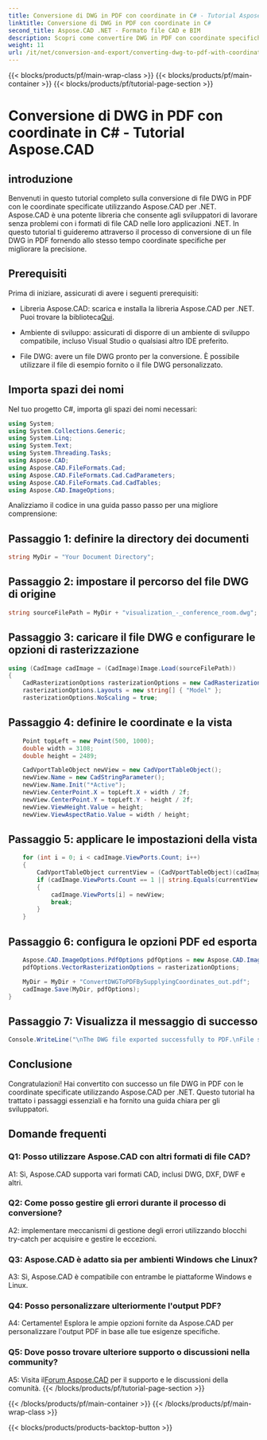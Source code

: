 ```yaml
---
title: Conversione di DWG in PDF con coordinate in C# - Tutorial Aspose.CAD
linktitle: Conversione di DWG in PDF con coordinate in C#
second_title: Aspose.CAD .NET - Formato file CAD e BIM
description: Scopri come convertire DWG in PDF con coordinate specifiche in C# utilizzando Aspose.CAD. Segui la nostra guida passo passo per conversioni di file CAD precise ed efficienti.
weight: 11
url: /it/net/conversion-and-export/converting-dwg-to-pdf-with-coordinates/
---
```


{{< blocks/products/pf/main-wrap-class >}}
{{< blocks/products/pf/main-container >}}
{{< blocks/products/pf/tutorial-page-section >}}

# Conversione di DWG in PDF con coordinate in C# - Tutorial Aspose.CAD

## introduzione

Benvenuti in questo tutorial completo sulla conversione di file DWG in PDF con le coordinate specificate utilizzando Aspose.CAD per .NET. Aspose.CAD è una potente libreria che consente agli sviluppatori di lavorare senza problemi con i formati di file CAD nelle loro applicazioni .NET. In questo tutorial ti guideremo attraverso il processo di conversione di un file DWG in PDF fornendo allo stesso tempo coordinate specifiche per migliorare la precisione.

## Prerequisiti

Prima di iniziare, assicurati di avere i seguenti prerequisiti:

- Libreria Aspose.CAD: scarica e installa la libreria Aspose.CAD per .NET. Puoi trovare la biblioteca[Qui](https://releases.aspose.com/cad/net/).

- Ambiente di sviluppo: assicurati di disporre di un ambiente di sviluppo compatibile, incluso Visual Studio o qualsiasi altro IDE preferito.

- File DWG: avere un file DWG pronto per la conversione. È possibile utilizzare il file di esempio fornito o il file DWG personalizzato.

## Importa spazi dei nomi

Nel tuo progetto C#, importa gli spazi dei nomi necessari:

```csharp
using System;
using System.Collections.Generic;
using System.Linq;
using System.Text;
using System.Threading.Tasks;
using Aspose.CAD;
using Aspose.CAD.FileFormats.Cad;
using Aspose.CAD.FileFormats.Cad.CadParameters;
using Aspose.CAD.FileFormats.Cad.CadTables;
using Aspose.CAD.ImageOptions;
```

Analizziamo il codice in una guida passo passo per una migliore comprensione:

## Passaggio 1: definire la directory dei documenti

```csharp
string MyDir = "Your Document Directory";
```

## Passaggio 2: impostare il percorso del file DWG di origine

```csharp
string sourceFilePath = MyDir + "visualization_-_conference_room.dwg";
```

## Passaggio 3: caricare il file DWG e configurare le opzioni di rasterizzazione

```csharp
using (CadImage cadImage = (CadImage)Image.Load(sourceFilePath))
{
    CadRasterizationOptions rasterizationOptions = new CadRasterizationOptions();
    rasterizationOptions.Layouts = new string[] { "Model" };
    rasterizationOptions.NoScaling = true;
```

## Passaggio 4: definire le coordinate e la vista

```csharp
    Point topLeft = new Point(500, 1000);
    double width = 3108;
    double height = 2489;

    CadVportTableObject newView = new CadVportTableObject();
    newView.Name = new CadStringParameter();
    newView.Name.Init("*Active");
    newView.CenterPoint.X = topLeft.X + width / 2f;
    newView.CenterPoint.Y = topLeft.Y - height / 2f;
    newView.ViewHeight.Value = height;
    newView.ViewAspectRatio.Value = width / height;
```

## Passaggio 5: applicare le impostazioni della vista

```csharp
    for (int i = 0; i < cadImage.ViewPorts.Count; i++)
    {
        CadVportTableObject currentView = (CadVportTableObject)(cadImage.ViewPorts[i]);
        if (cadImage.ViewPorts.Count == 1 || string.Equals(currentView.Name.Value.ToLowerInvariant(), "*active"))
        {
            cadImage.ViewPorts[i] = newView;
            break;
        }
    }
```

## Passaggio 6: configura le opzioni PDF ed esporta

```csharp
    Aspose.CAD.ImageOptions.PdfOptions pdfOptions = new Aspose.CAD.ImageOptions.PdfOptions();
    pdfOptions.VectorRasterizationOptions = rasterizationOptions;

    MyDir = MyDir + "ConvertDWGToPDFBySupplyingCoordinates_out.pdf";
    cadImage.Save(MyDir, pdfOptions);
}
```

## Passaggio 7: Visualizza il messaggio di successo

```csharp
Console.WriteLine("\nThe DWG file exported successfully to PDF.\nFile saved at " + MyDir);
```

## Conclusione

Congratulazioni! Hai convertito con successo un file DWG in PDF con le coordinate specificate utilizzando Aspose.CAD per .NET. Questo tutorial ha trattato i passaggi essenziali e ha fornito una guida chiara per gli sviluppatori.

## Domande frequenti

### Q1: Posso utilizzare Aspose.CAD con altri formati di file CAD?

A1: Sì, Aspose.CAD supporta vari formati CAD, inclusi DWG, DXF, DWF e altri.

### Q2: Come posso gestire gli errori durante il processo di conversione?

A2: implementare meccanismi di gestione degli errori utilizzando blocchi try-catch per acquisire e gestire le eccezioni.

### Q3: Aspose.CAD è adatto sia per ambienti Windows che Linux?

A3: Sì, Aspose.CAD è compatibile con entrambe le piattaforme Windows e Linux.

### Q4: Posso personalizzare ulteriormente l'output PDF?

A4: Certamente! Esplora le ampie opzioni fornite da Aspose.CAD per personalizzare l'output PDF in base alle tue esigenze specifiche.

### Q5: Dove posso trovare ulteriore supporto o discussioni nella community?

A5: Visita il[Forum Aspose.CAD](https://forum.aspose.com/c/cad/19) per il supporto e le discussioni della comunità.
{{< /blocks/products/pf/tutorial-page-section >}}

{{< /blocks/products/pf/main-container >}}
{{< /blocks/products/pf/main-wrap-class >}}

{{< blocks/products/products-backtop-button >}}
